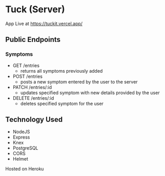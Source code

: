 # Tuck (Server)

App Live at https://tuckit.vercel.app/

## Public Endpoints 

### Symptoms
- GET /entries
   - returns all symptoms previously added
- POST /entries
    - posts a new symptom entered by the user to the server
- PATCH /entries/:id
    - updates specified symptom with new details provided by the user
- DELETE /entries/:id
    - deletes specified symptom for the user


## Technology Used 
- NodeJS
- Express
- Knex
- PostgreSQL
- CORS 
- Helmet


Hosted on Heroku
